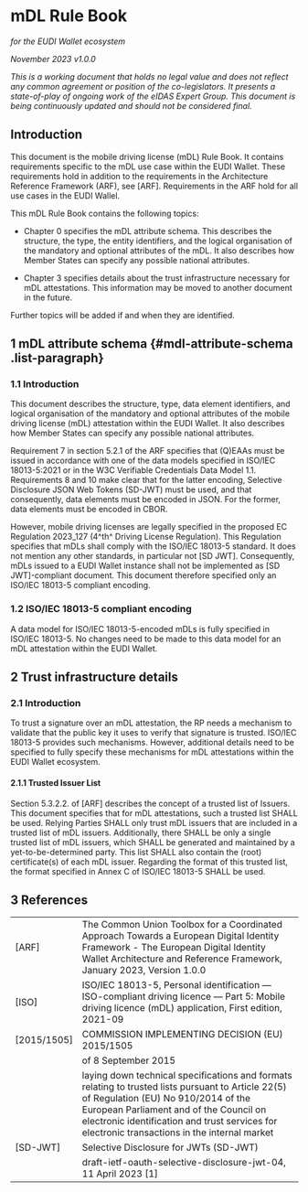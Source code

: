 # mDL Rule Book
*for the EUDI Wallet ecosystem*

_November 2023_
_v1.0.0_

*This is a working document that holds no legal value* *and does not
reflect any common agreement or position of the co-legislators. It
presents a state-of-play of ongoing work of the eIDAS Expert Group. This
document is being continuously updated and should not be considered
final.*

## Introduction

This document is the mobile driving license (mDL) Rule Book. It contains
requirements specific to the mDL use case within the EUDI Wallet. These
requirements hold in addition to the requirements in the Architecture
Reference Framework (ARF), see \[ARF\]. Requirements in the ARF hold for
all use cases in the EUDI Wallel.

This mDL Rule Book contains the following topics:

-   Chapter 0 specifies the mDL attribute schema. This describes the
    structure, the type, the entity identifiers, and the logical
    organisation of the mandatory and optional attributes of the mDL. It
    also describes how Member States can specify any possible national
    attributes.

-   Chapter 3 specifies details about the trust infrastructure necessary
    for mDL attestations. This information may be moved to another
    document in the future.

Further topics will be added if and when they are identified.

## 1 mDL attribute schema {#mdl-attribute-schema .list-paragraph}

### 1.1 Introduction

This document describes the structure, type, data element identifiers,
and logical organisation of the mandatory and optional attributes of the
mobile driving license (mDL) attestation within the EUDI Wallet. It also
describes how Member States can specify any possible national
attributes.

Requirement 7 in section 5.2.1 of the ARF specifies that (Q)EAAs must be
issued in accordance with one of the data models specified in ISO/IEC
18013-5:2021 or in the W3C Verifiable Credentials Data Model 1.1.
Requirements 8 and 10 make clear that for the latter encoding, Selective
Disclosure JSON Web Tokens (SD-JWT) must be used, and that consequently,
data elements must be encoded in JSON. For the former, data elements
must be encoded in CBOR.

However, mobile driving licenses are legally specified in the proposed
EC Regulation 2023\_127 (4^th^ Driving License Regulation). This
Regulation specifies that mDLs shall comply with the ISO/IEC 18013-5
standard. It does not mention any other standards, in particular not
\[SD JWT\]. Consequently, mDLs issued to a EUDI Wallet instance shall
not be implemented as \[SD JWT\]-compliant document. This document
therefore specified only an ISO/IEC 18013-5 compliant encoding.

### 1.2 ISO/IEC 18013-5 compliant encoding
A data model for ISO/IEC 18013-5-encoded mDLs is fully specified in
ISO/IEC 18013-5. No changes need to be made to this data model for an
mDL attestation within the EUDI Wallet.

## 2 Trust infrastructure details 

### 2.1 Introduction 

To trust a signature over an mDL attestation, the RP needs a mechanism
to validate that the public key it uses to verify that signature is
trusted. ISO/IEC 18013-5 provides such mechanisms. However, additional
details need to be specified to fully specify these mechanisms for mDL
attestations within the EUDI Wallet ecosystem.

#### 2.1.1 Trusted Issuer List 

Section 5.3.2.2. of \[ARF\] describes the concept of a trusted list of
Issuers. This document specifies that for mDL attestations, such a
trusted list SHALL be used. Relying Parties SHALL only trust mDL issuers
that are included in a trusted list of mDL issuers. Additionally, there
SHALL be only a single trusted list of mDL issuers, which SHALL be
generated and maintained by a yet-to-be-determined party. This list
SHALL also contain the (root) certificate(s) of each mDL issuer.
Regarding the format of this trusted list, the format specified in Annex
C of ISO/IEC 18013-5 SHALL be used.

## 3 References
|  |  |
|---|---|
| [ARF] | The Common Union Toolbox for a Coordinated Approach Towards a European Digital Identity Framework - The European Digital Identity Wallet Architecture and Reference Framework, January 2023, Version 1.0.0  |
| [ISO] | ISO/IEC 18013-5, Personal identification — ISO-compliant driving licence — Part 5: Mobile driving licence (mDL) application, First edition, 2021-09  |
| [2015/1505] | COMMISSION IMPLEMENTING DECISION (EU) 2015/1505  |
|  | of 8 September 2015  |
|  | laying down technical specifications and formats relating to trusted lists pursuant to Article 22(5) of Regulation (EU) No 910/2014 of the European Parliament and of the Council on electronic identification and trust services for electronic transactions in the internal market  |
| [SD-JWT] | Selective Disclosure for JWTs (SD-JWT)  |
|  | draft-ietf-oauth-selective-disclosure-jwt-04, 11 April 2023 [1]  |



[^1]: The exact version to be referenced is to be determined. \[ARF\]
    references v0.2. v0.4 is the latest version available at the time of
    writing of this document. The level of interoperability between
    these versions is not known. As \[SD-JWT\] is still under
    development, presumably later versions will become available over
    time.

[^2]: The exact version to be referenced is to be determined. \[ARF\]
    references v0.2. v0.4 is the latest version available at the time of
    writing of this document. The level of interoperability between
    these versions is not known. As \[SD-JWT\] is still under
    development, presumably later versions will become available over
    time.
